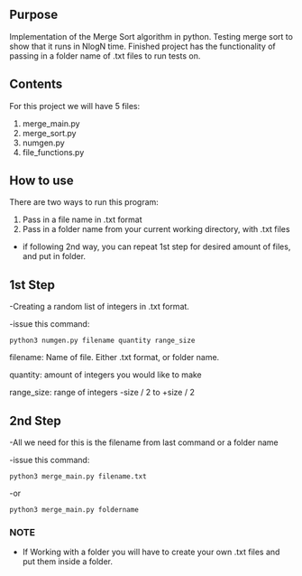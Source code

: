 ## **Purpose**

Implementation of the Merge Sort algorithm in python. Testing merge sort to show that it runs in NlogN time.
Finished project has the functionality of passing in a folder name of .txt files to run tests on.

## **Contents**

For this project we will have 5 files:

1. merge_main.py
2. merge_sort.py
3. numgen.py
4. file_functions.py

## **How to use**

There are two ways to run this program:

1. Pass in a file name in .txt format
2. Pass in a folder name from your current working directory, with .txt files

- if following 2nd way, you can repeat 1st step for desired amount of files, and put in folder.

## **1st Step**

-Creating a random list of integers in .txt format.

-issue this command:

```
python3 numgen.py filename quantity range_size
```

filename: Name of file. Either .txt format, or folder name.

quantity: amount of integers you would like to make

range_size: range of integers -size / 2 to  +size / 2

## **2nd Step**

-All we need for this is the filename from last command or a folder name

-issue this command:

```
python3 merge_main.py filename.txt
```

-or

```
python3 merge_main.py foldername
```

### **NOTE**

- If Working with a folder you will have to create your own .txt files and put them inside a folder.

